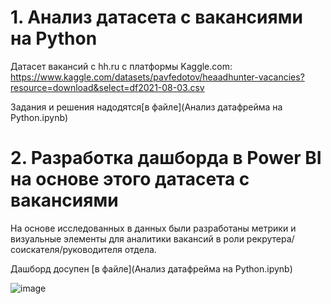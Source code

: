 # 1. Анализ датасета с вакансиями на Python

Датасет вакансий с hh.ru с платформы Kaggle.com: https://www.kaggle.com/datasets/pavfedotov/heaadhunter-vacancies?resource=download&select=df2021-08-03.csv


Задания и решения надодятся[в файле](Анализ датафрейма на Python.ipynb)




 # 2. Разработка дашборда в Power BI на основе этого датасета с вакансиями

На основе исследованных в данных были разработаны метрики и визуальные элементы для аналитики вакансий в роли рекрутера/соискателя/руководителя 
отдела. 

Дашборд досупен [в файле](Анализ датафрейма на Python.ipynb)



![image](https://github.com/user-attachments/assets/67d4ac9e-965c-4d77-86f8-62aa72118815)

